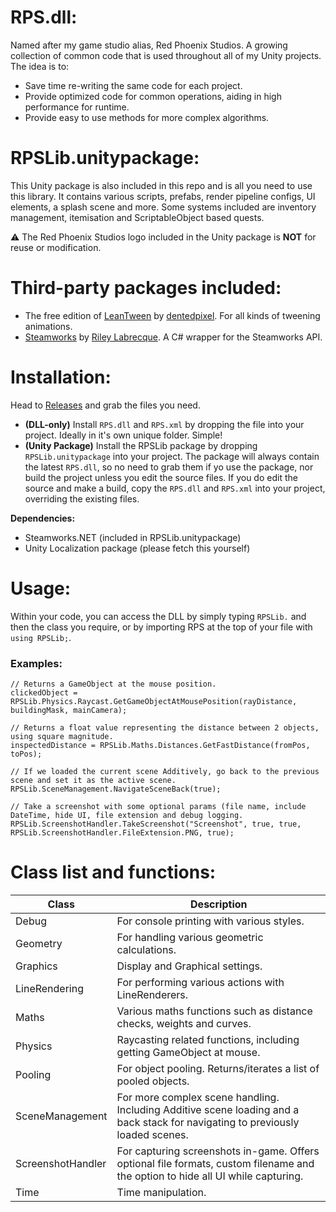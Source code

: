 # RPS.dll:
Named after my game studio alias, Red Phoenix Studios. A growing collection of common code that is used throughout all of my Unity projects. The idea is to:
- Save time re-writing the same code for each project.
- Provide optimized code for common operations, aiding in high performance for runtime.
- Provide easy to use methods for more complex algorithms.

# RPSLib.unitypackage:
This Unity package is also included in this repo and is all you need to use this library. It contains various scripts, prefabs, render pipeline configs, UI elements, a splash scene and more. Some systems included are inventory management, itemisation and ScriptableObject based quests.

⚠️ The Red Phoenix Studios logo included in the Unity package is **NOT** for reuse or modification.

# Third-party packages included:

- The free edition of [LeanTween](https://assetstore.unity.com/packages/tools/animation/leantween-3595) by [dentedpixel](https://github.com/dentedpixel/LeanTween). For all kinds of tweening animations.
- [Steamworks](https://steamworks.github.io/gettingstarted/) by [Riley Labrecque](https://github.com/rlabrecque/Steamworks.NET). A C# wrapper for  the Steamworks API.

# Installation:
Head to [Releases](https://github.com/matthewvale/RPSLib/releases) and grab the files you need.

- **(DLL-only)** Install `RPS.dll` and `RPS.xml` by dropping the file into your project. Ideally in it's own unique folder. Simple!
- **(Unity Package)** Install the RPSLib package by dropping `RPSLib.unitypackage` into your project. The package will always contain the latest `RPS.dll`, so no need to grab them if yo use the package, nor build the project unless you edit the source files. If you do edit the source and make a build, copy the `RPS.dll` and `RPS.xml` into your project, overriding the existing files.

**Dependencies:**
- Steamworks.NET (included in RPSLib.unitypackage)
- Unity Localization package (please fetch this yourself)

# Usage:
Within your code, you can access the DLL by simply typing `RPSLib.` and then the class you require, or by importing RPS at the top of your file with `using RPSLib;`.
### Examples:
```
// Returns a GameObject at the mouse position.
clickedObject = RPSLib.Physics.Raycast.GetGameObjectAtMousePosition(rayDistance, buildingMask, mainCamera);

// Returns a float value representing the distance between 2 objects, using square magnitude.
inspectedDistance = RPSLib.Maths.Distances.GetFastDistance(fromPos, toPos);

// If we loaded the current scene Additively, go back to the previous scene and set it as the active scene.
RPSLib.SceneManagement.NavigateSceneBack(true);

// Take a screenshot with some optional params (file name, include DateTime, hide UI, file extension and debug logging.
RPSLib.ScreenshotHandler.TakeScreenshot("Screenshot", true, true, RPSLib.ScreenshotHandler.FileExtension.PNG, true);
```

# Class list and functions:
| Class | Description |
| ------------- | ------------- |
| Debug | For console printing with various styles. |
| Geometry | For handling various geometric calculations. |
| Graphics | Display and Graphical settings. |
| LineRendering | For performing various actions with LineRenderers. |
| Maths | Various maths functions such as distance checks, weights and curves. |
| Physics | Raycasting related functions, including getting GameObject at mouse. |
| Pooling | For object pooling. Returns/iterates a list of pooled objects.
| SceneManagement | For more complex scene handling. Including Additive scene loading and a back stack for navigating to previously loaded scenes.
| ScreenshotHandler | For capturing screenshots in-game. Offers optional file formats, custom filename and the option to hide all UI while capturing. |
| Time | Time manipulation. |
